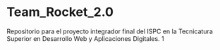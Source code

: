 # Team_Rocket_2.0
Repositorio para el proyecto integrador final del ISPC en la Tecnicatura Superior en Desarrollo Web y Aplicaciones Digitales.
1
